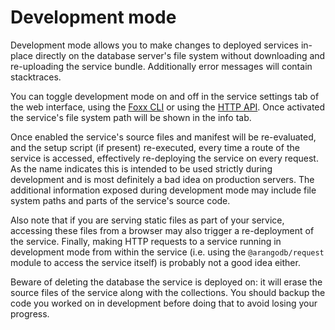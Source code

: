 Development mode
================

Development mode allows you to make changes to deployed services in-place directly on the database server's file system without downloading and re-uploading the service bundle. Additionally error messages will contain stacktraces.

You can toggle development mode on and off in the service settings tab of the web interface, using the [Foxx CLI](../Deployment/FoxxCLI/README.md) or using the [HTTP API](../../HTTP/Foxx/Miscellaneous.html). Once activated the service's file system path will be shown in the info tab.

<!-- TODO (Add link to relevant aardvark docs) -->

Once enabled the service's source files and manifest will be re-evaluated, and the setup script (if present) re-executed, every time a route of the service is accessed, effectively re-deploying the service on every request. As the name indicates this is intended to be used strictly during development and is most definitely a bad idea on production servers. The additional information exposed during development mode may include file system paths and parts of the service's source code.

Also note that if you are serving static files as part of your service, accessing these files from a browser may also trigger a re-deployment of the service. Finally, making HTTP requests to a service running in development mode from within the service (i.e. using the `@arangodb/request` module to access the service itself) is probably not a good idea either.

Beware of deleting the database the service is deployed on: it will erase the source files of the service along with the collections. You should backup the code you worked on in development before doing that to avoid losing your progress.
